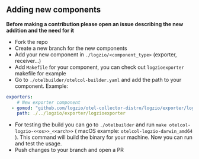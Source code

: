 ## Adding new components
**Before making a contribution please open an issue describing the new addition and the need for it**
* Fork the repo
* Create a new branch for the new components
* Add your new component in `./logzio/<component_type>` (exporter, receiver...)
* Add `Makefile` for your component, you can check out `logzioexporter` makefile for example
* Go to `./otelbuilder/otelcol-builder.yaml` and add the path to your component. Example:
```yaml
exporters:
    # New exporter component
  - gomod: "github.com/logzio/otel-collector-distro/logzio/exporter/logzioexporter v0.0.1"
    path: ./../logzio/exporter/logzioexporter
```
* For testing the build you can go to `./otelbuilder` and run `make otelcol-logzio-<<os>>_<<arch>>` ( macOS example: `otelcol-logzio-darwin_amd64` ). This command will build the binary for your machine. Now you can run and test the usage.
* Push changes to your branch and open a PR
